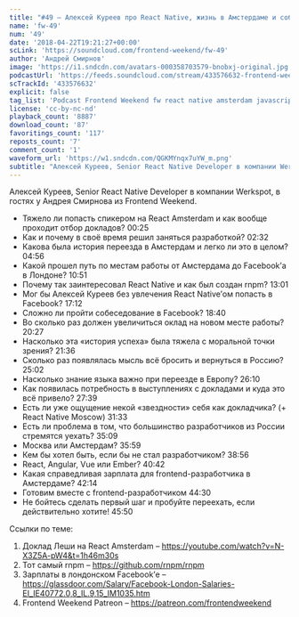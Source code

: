 ```yaml
---
title: "#49 – Алексей Куреев про React Native, жизнь в Амстердаме и собеседование в Facebook"
name: 'fw-49'
num: '49'
date: '2018-04-22T19:21:27+00:00'
scLink: 'https://soundcloud.com/frontend-weekend/fw-49'
author: 'Андрей Смирнов'
image: 'https://i1.sndcdn.com/avatars-000358703579-bnobxj-original.jpg'
podcastUrl: 'https://feeds.soundcloud.com/stream/433576632-frontend-weekend-fw-49.m4a'
scTrackId: '433576632'
explicit: false
tag_list: 'Podcast Frontend Weekend fw react native amsterdam javascript'
license: 'cc-by-nc-nd'
playback_count: '8887'
download_count: '87'
favoritings_count: '117'
reposts_count: '7'
comment_count: '1'
waveform_url: 'https://w1.sndcdn.com/QGKMYnqx7uYW_m.png'
subtitle: "Алексей Куреев, Senior React Native Developer в компании Werkspot, в гостях у Андрея Смирнова из Frontend Weekend. "
---
```

Алексей Куреев, Senior React Native Developer в компании Werkspot, в гостях у Андрея Смирнова из Frontend Weekend. 

- Тяжело ли попасть спикером на React Amsterdam и как вообще проходит отбор докладов? <timecode sec="25">00:25</timecode>
- Как и почему в своё время решил заняться разработкой? <timecode sec="152">02:32</timecode>
- Какова была история переезда в Амстердам и легко ли это в целом? <timecode sec="296">04:56</timecode>
- Какой прошел путь по местам работы от Амстердама до Facebook’а в Лондоне? <timecode sec="651">10:51</timecode>
- Почему так заинтересовал React Native и как был создан rnpm? <timecode sec="781">13:01</timecode>
- Мог бы Алексей Куреев без увлечения React Native’ом попасть в Facebook? <timecode sec="1032">17:12</timecode>
- Сложно ли пройти собеседование в Facebook? <timecode sec="1120">18:40</timecode>
- Во сколько раз должен увеличиться оклад на новом месте работы? <timecode sec="1227">20:27</timecode>
- Насколько эта «история успеха» была тяжела с моральной точки зрения? <timecode sec="1296">21:36</timecode>
- Сколько раз появлялась мысль всё бросить и вернуться в Россию? <timecode sec="1502">25:02</timecode>
- Насколько знание языка важно при переезде в Европу? <timecode sec="1570">26:10</timecode>
- Как появилась потребность в выступлениях с докладами и куда это всё привело? <timecode sec="1659">27:39</timecode>
- Есть ли уже ощущение некой «звездности» себя как докладчика? (+ React Native Moscow) <timecode sec="1893">31:33</timecode>
- Есть ли проблема в том, что большинство разработчиков из России стремятся уехать? <timecode sec="2109">35:09</timecode>
- Москва или Амстердам? <timecode sec="2159">35:59</timecode>
- Кем бы хотел быть, если бы не стал разработчиком? <timecode sec="2336">38:56</timecode>
- React, Angular, Vue или Ember? <timecode sec="2442">40:42</timecode>
- Какая справедливая зарплата для frontend-разработчика в Амстердаме? <timecode sec="2534">42:14</timecode>
- Готовим вместе с frontend-разработчиком <timecode sec="2670">44:30</timecode>
- Не бойтесь сделать первый шаг и пробуйте переехать, если действительно хотите! <timecode sec="2750">45:50</timecode>

Ссылки по теме:
1) Доклад Леши на React Amsterdam – https://youtube.com/watch?v=N-X3Z5A-pW4&t=1h46m30s
2) Тот самый rnpm  – https://github.com/rnpm/rnpm
3) Зарплаты в лондонском Facebook’е – https://glassdoor.com/Salary/Facebook-London-Salaries-EI_IE40772.0,8_IL.9,15_IM1035.htm
4) Frontend Weekend Patreon – https://patreon.com/frontendweekend